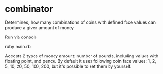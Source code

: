 # combinator
Determines, how many combinations of coins with defined face values can produce a given amount of money

Run via console 

ruby main.rb

Accepts 2 types of money amount: number of pounds, including values with floating point, and pence.
By default it uses following coin face values: 1, 2, 5, 10, 20, 50, 100, 200, but it's possible to set them by yourself.
